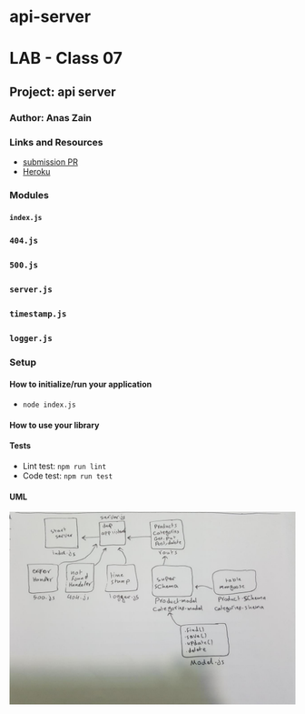 # api-server
# LAB - Class 07

## Project: api server

### Author: Anas Zain

### Links and Resources

- [submission PR](https://github.com/401-advanced-javascript-anas/api-server/pull/2)
- [Heroku]()


### Modules
#### `index.js`
### `404.js`
### `500.js`
### `server.js`
### `timestamp.js`
### `logger.js`

### Setup

#### How to initialize/run your application 

- `node index.js`

#### How to use your library 
#### Tests
- Lint test: `npm run lint`
- Code test: `npm run test`

#### UML

![UML Diagram](./assests/22.jpg)